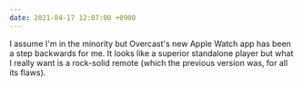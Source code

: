 ```yaml
---
date: 2021-04-17 12:07:00 +0900
---
```


I assume I'm in the minority but Overcast's new Apple Watch app has been a step backwards for me. It looks like a superior standalone player but what I really want is a rock-solid remote (which the previous version was, for all its flaws).

